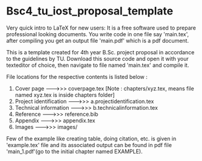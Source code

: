 # Bsc4_tu_iost_proposal_template
Very quick intro to LaTeX for new users:
It is a free software used to prepare professional looking documents. You write
code in one file say 'main.tex', after compiling you get an output file
'main.pdf' which is a pdf document.


This is a template created for 4th year B.Sc. project proposal in accordance to
the guidelines by TU. Download this source code and open it with your
texteditor of choice, then navigate to file named 'main.tex' and compile it.


File locations for the respective contents is listed below :

1. Cover page --->>> coverpage.tex
[Note : chapters/xyz.tex, means file named xyz.tex is inside chapters folder]
2. Project identification --->>> a.projectidentification.tex
3. Technical information --->>> b.technicalinformation.tex
4. Reference --->>> reference.bib
5. Appendix --->>> appendix.tex
6. Images --->>> images/


Few of the example like creating table, doing citation, etc. is given in
'example.tex' file and its associated output can be found in pdf file
'main_1.pdf'(go to the initial chapter named EXAMPLE).

